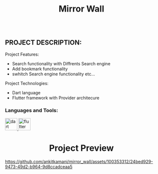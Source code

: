<h1 align="center">Mirror Wall</h1>
<br></br>

## PROJECT DESCRIPTION:

Project Features:
- Search functionality with Diffrents Search engine
- Add bookmark functionality
- swhitch Search engine functionality etc...

Project Technologies:
- Dart language
- Flutter framework with Provider architecure

<h3 align="left">Languages and Tools:</h3>
<p align="left"> <a href="https://dart.dev" target="_blank" rel="noreferrer"> <img src="https://www.vectorlogo.zone/logos/dartlang/dartlang-icon.svg" alt="dart" width="40" height="40"/> </a> <a href="https://flutter.dev" target="_blank" rel="noreferrer"> <img src="https://www.vectorlogo.zone/logos/flutterio/flutterio-icon.svg" alt="flutter" width="40" height="40"/> </a> </p>

<h1 align="center">Project Preview</h1>


https://github.com/ankitkamani/mirror_wall/assets/100353312/24bed929-9473-49d2-b964-9d8ccadceaa5


